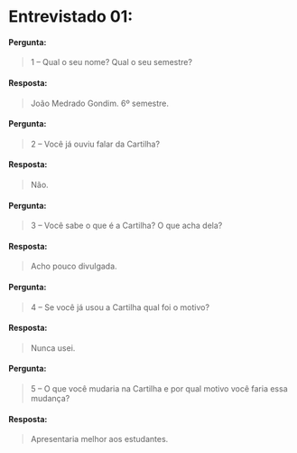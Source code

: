 # Entrevistado 01:

#### Pergunta:
> 1 – Qual o seu nome? Qual o seu semestre? 

#### Resposta:
> João Medrado Gondim. 6º semestre.

#### Pergunta:
> 2 – Você já ouviu falar da Cartilha?

#### Resposta:
> Não.

#### Pergunta:
> 3 – Você sabe o que é a Cartilha? O que acha dela? 

#### Resposta:
> Acho pouco divulgada.

#### Pergunta:
> 4 – Se você já usou a Cartilha qual foi o motivo? 

#### Resposta:
> Nunca usei.

#### Pergunta:
> 5 – O que você mudaria na Cartilha e por qual motivo você faria essa mudança? 

#### Resposta:
> Apresentaria melhor aos estudantes.
